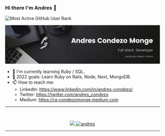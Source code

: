 ### Hi there I'm Andres 👋
<img src="https://engpm2msux48xm0.m.pipedream.net" alt="Most Active GitHub User Rank"> &nbsp;&nbsp;

<img src="https://github.com/andres-condezo/andres-condezo/blob/main/LinkedIn-Banner.png" alt="banner">
 
- 🌱 I'm currently learning Ruby / SQL.
- 🎯 2022 goals: Learn Ruby on Rails, Node, Next, MongoDB.
- 📫 How to reach me: 
  - LinkedIn: https://www.linkedin.com/in/andres-condezo/
  - Twitter: https://twitter.com/andres_condezo
  - Medium: https://ra-condezomonge.medium.com
 
<hr>
<br>
<p align="center">
   <a href="https://github.com/andres-condezo">
  <img height="200em" src="https://github-readme-stats.vercel.app/api/top-langs/?username=andres-condezo&layout=compact&langs_count=12&theme=graywhite"/>
  <img height="200em" src="https://github-readme-stats.vercel.app/api?username=andres-condezo&show_icons=true&theme=default)" alt="andres" />
  </a>
</p>
<hr>
<br>
